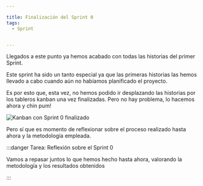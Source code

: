 ```yaml
---

title: Finalización del Sprint 0
tags:
  - Sprint


---
```


Llegados a este punto ya hemos acabado con todas las historias del primer Sprint.

Este sprint ha sido un tanto especial ya que las primeras historias las hemos llevado a cabo cuando aún no habíamos planificado el proyecto.

Es por esto que, esta vez, no hemos podido ir desplazando las historias por los tableros kanban una vez finalizadas. Pero no hay problema, lo hacemos ahora y chin pum!

![Kanban con Sprint 0 finalizado](image-12.png)

Pero sí que es momento de reflexionar sobre el proceso realizado hasta ahora y la metodología empleada.

:::danger Tarea: Reflexión sobre el Sprint 0

Vamos a repasar juntos lo que hemos hecho hasta ahora, valorando la metodología y los resultados obtenidos

:::

